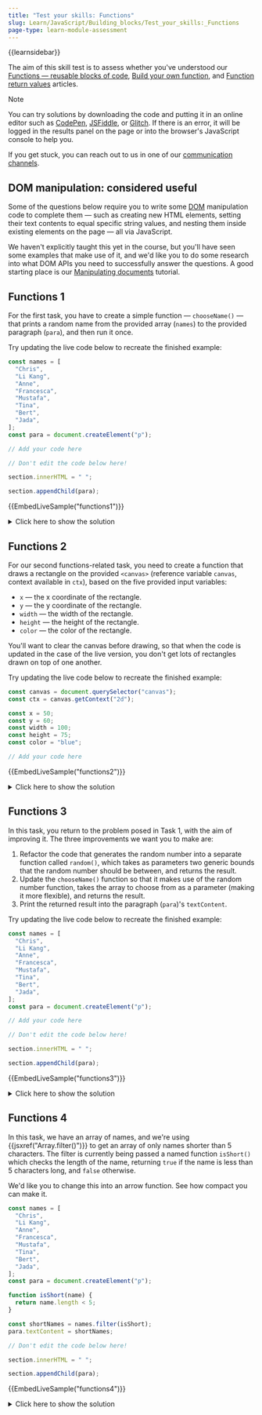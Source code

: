 ```yaml
---
title: "Test your skills: Functions"
slug: Learn/JavaScript/Building_blocks/Test_your_skills:_Functions
page-type: learn-module-assessment
---
```


{{learnsidebar}}

The aim of this skill test is to assess whether you've understood our [Functions — reusable blocks of code](/en-US/docs/Learn/JavaScript/Building_blocks/Functions), [Build your own function](/en-US/docs/Learn/JavaScript/Building_blocks/Build_your_own_function), and [Function return values](/en-US/docs/Learn/JavaScript/Building_blocks/Return_values) articles.

> [!NOTE]
> You can try solutions by downloading the code and putting it in an online editor such as [CodePen](https://codepen.io/), [JSFiddle](https://jsfiddle.net/), or [Glitch](https://glitch.com/).
> If there is an error, it will be logged in the results panel on the page or into the browser's JavaScript console to help you.
>
> If you get stuck, you can reach out to us in one of our [communication channels](/en-US/docs/MDN/Community/Communication_channels).

## DOM manipulation: considered useful

Some of the questions below require you to write some [DOM](/en-US/docs/Glossary/DOM) manipulation code to complete them — such as creating new HTML elements, setting their text contents to equal specific string values, and nesting them inside existing elements on the page — all via JavaScript.

We haven't explicitly taught this yet in the course, but you'll have seen some examples that make use of it, and we'd like you to do some research into what DOM APIs you need to successfully answer the questions. A good starting place is our [Manipulating documents](/en-US/docs/Learn/JavaScript/Client-side_web_APIs/Manipulating_documents) tutorial.

## Functions 1

For the first task, you have to create a simple function — `chooseName()` — that prints a random name from the provided array (`names`) to the provided paragraph (`para`), and then run it once.

Try updating the live code below to recreate the finished example:

```js live-sample___functions1
const names = [
  "Chris",
  "Li Kang",
  "Anne",
  "Francesca",
  "Mustafa",
  "Tina",
  "Bert",
  "Jada",
];
const para = document.createElement("p");

// Add your code here

// Don't edit the code below here!

section.innerHTML = " ";

section.appendChild(para);
```

{{EmbedLiveSample("functions1")}}

<details>
<summary>Click here to show the solution</summary>

In the first task, you have to create a simple function that prints a random name from the provided array to the provided paragraph, and then run it once.

The finished code should look something like this:

```js
const names = [
  "Chris",
  "Li Kang",
  "Anne",
  "Francesca",
  "Mustafa",
  "Tina",
  "Bert",
  "Jada",
];
const para = document.querySelector("p");

function chooseName() {
  const randomNumber = Math.floor(Math.random() * names.length);
  const choice = names[randomNumber];
  para.textContent = choice;
}

chooseName();
```

</details>

## Functions 2

For our second functions-related task, you need to create a function that draws a rectangle on the provided `<canvas>` (reference variable `canvas`, context available in `ctx`), based on the five provided input variables:

- `x` — the x coordinate of the rectangle.
- `y` — the y coordinate of the rectangle.
- `width` — the width of the rectangle.
- `height` — the height of the rectangle.
- `color` — the color of the rectangle.

You'll want to clear the canvas before drawing, so that when the code is updated in the case of the live version, you don't get lots of rectangles drawn on top of one another.

Try updating the live code below to recreate the finished example:

```js live-sample___functions2
const canvas = document.querySelector("canvas");
const ctx = canvas.getContext("2d");

const x = 50;
const y = 60;
const width = 100;
const height = 75;
const color = "blue";

// Add your code here
```

{{EmbedLiveSample("functions2")}}

<details>
<summary>Click here to show the solution</summary>

For our second functions-related task, you need to create a function that draws a rectangle on the provided `<canvas>`, based on five input variables — `x`, `y`, `width`, `height`, and `color`.

You'll want to clear the canvas before drawing, so that when the code is updated in the case of the live version, you don't get lots of rectangles drawn on top of one another.

The finished code should look something like this:

```js
const canvas = document.querySelector("canvas");
const ctx = canvas.getContext("2d");

const x = 50;
const y = 60;
const width = 100;
const height = 75;
const color = "blue";

function drawSquare(x, y, width, height, color) {
  ctx.fillStyle = "white";
  ctx.fillRect(0, 0, canvas.width, canvas.height);
  ctx.fillStyle = color;
  ctx.fillRect(x, y, width, height);
}

drawSquare(x, y, width, height, color);
```

</details>

## Functions 3

In this task, you return to the problem posed in Task 1, with the aim of improving it. The three improvements we want you to make are:

1. Refactor the code that generates the random number into a separate function called `random()`, which takes as parameters two generic bounds that the random number should be between, and returns the result.
2. Update the `chooseName()` function so that it makes use of the random number function, takes the array to choose from as a parameter (making it more flexible), and returns the result.
3. Print the returned result into the paragraph (`para`)'s `textContent`.

Try updating the live code below to recreate the finished example:

```js live-sample___functions3
const names = [
  "Chris",
  "Li Kang",
  "Anne",
  "Francesca",
  "Mustafa",
  "Tina",
  "Bert",
  "Jada",
];
const para = document.createElement("p");

// Add your code here

// Don't edit the code below here!

section.innerHTML = " ";

section.appendChild(para);
```

{{EmbedLiveSample("functions3")}}

<details>
<summary>Click here to show the solution</summary>

In this task, you return to the problem posed in Task 1, with the aim of improving it. The three improvements we are expecting here are:

1. Refactor the code that generates the random number into a separate function that takes two generic bounds that the random number should be between, and returns the result.
2. Update the `chooseName()` function so that it makes use of the random number function, takes the array to choose from as a parameter (making it more flexible), and returns its result.
3. Print this returned result into the paragraph.

```js
const names = [
  "Chris",
  "Li Kang",
  "Anne",
  "Francesca",
  "Mustafa",
  "Tina",
  "Bert",
  "Jada",
];
const para = document.querySelector("p");

function random(min, max) {
  const num = Math.floor(Math.random() * (max - min)) + min;
  return num;
}

function chooseItem(array) {
  const choice = array[random(0, array.length)];
  return choice;
}

para.textContent = chooseItem(names);
```

</details>

## Functions 4

In this task, we have an array of names, and we're using {{jsxref("Array.filter()")}} to get an array of only names shorter than 5 characters. The filter is currently being passed a named function `isShort()` which checks the length of the name, returning `true` if the name is less than 5 characters long, and `false` otherwise.

We'd like you to change this into an arrow function. See how compact you can make it.

```js live-sample___functions4
const names = [
  "Chris",
  "Li Kang",
  "Anne",
  "Francesca",
  "Mustafa",
  "Tina",
  "Bert",
  "Jada",
];
const para = document.createElement("p");

function isShort(name) {
  return name.length < 5;
}

const shortNames = names.filter(isShort);
para.textContent = shortNames;

// Don't edit the code below here!

section.innerHTML = " ";

section.appendChild(para);
```

{{EmbedLiveSample("functions4")}}

<details>
<summary>Click here to show the solution</summary>

In this task, you are asked to change the named `isShort()` function into an arrow function expression.

The finished code should look something like this:

```js
const names = [
  "Chris",
  "Li Kang",
  "Anne",
  "Francesca",
  "Mustafa",
  "Tina",
  "Bert",
  "Jada",
];
const para = document.createElement("p");

const shortNames = names.filter((name) => name.length < 5);
para.textContent = shortNames;
```

</details>

